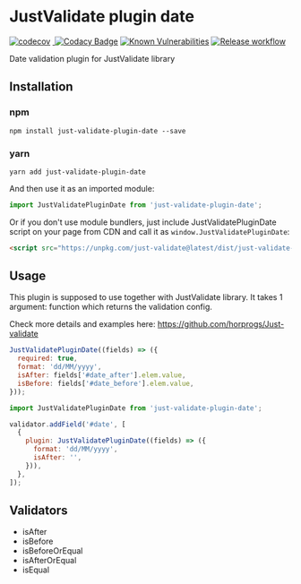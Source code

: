 # JustValidate plugin date

[![codecov](https://codecov.io/gh/horprogs/just-validate-plugin-date/branch/main/graph/badge.svg?token=B98J47L4YI)](https://codecov.io/gh/horprogs/just-validate-plugin-date)
<a href="https://bundlephobia.com/result?p=just-validate-plugin-date@latest" target="\_parent">
<img alt="" src="https://badgen.net/bundlephobia/minzip/just-validate-plugin-date@latest" />
</a>
[![Codacy Badge](https://app.codacy.com/project/badge/Grade/f730fb9086964a74b2b01e56c3d8efe9)](https://www.codacy.com/gh/horprogs/just-validate-plugin-date/dashboard?utm_source=github.com&amp;utm_medium=referral&amp;utm_content=horprogs/just-validate-plugin-date&amp;utm_campaign=Badge_Grade)
[![Known Vulnerabilities](https://snyk.io/test/github/horprogs/Just-validate-plugin-date/badge.svg)](https://snyk.io/test/github/horprogs/Just-validate-plugin-date)
[![Release workflow](https://github.com/horprogs/Just-validate-plugin-date/workflows/Test%20and%20Release/badge.svg)](https://github.com/horprogs/Just-validate-plugin-date/actions)

Date validation plugin for JustValidate library

## Installation

### npm

```shell
npm install just-validate-plugin-date --save
```

### yarn

```shell
yarn add just-validate-plugin-date
```

And then use it as an imported module:

```js
import JustValidatePluginDate from 'just-validate-plugin-date';
```

Or if you don't use module bundlers, just include JustValidatePluginDate script on your page from CDN and call it as `window.JustValidatePluginDate`:

```html
<script src="https://unpkg.com/just-validate@latest/dist/just-validate-plugin-date.production.min.js"></script>
```

## Usage

This plugin is supposed to use together with JustValidate library. It takes 1 argument: function which returns the validation config.

Check more details and examples here: https://github.com/horprogs/Just-validate

```js
JustValidatePluginDate((fields) => ({
  required: true,
  format: 'dd/MM/yyyy',
  isAfter: fields['#date_after'].elem.value,
  isBefore: fields['#date_before'].elem.value,
}));
```

```js
import JustValidatePluginDate from 'just-validate-plugin-date';

validator.addField('#date', [
  {
    plugin: JustValidatePluginDate((fields) => ({
      format: 'dd/MM/yyyy',
      isAfter: '',
    })),
  },
]);
```

## Validators

- isAfter
- isBefore
- isBeforeOrEqual
- isAfterOrEqual
- isEqual


